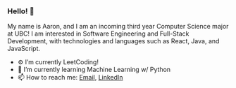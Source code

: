 ### Hello! 👋

My name is Aaron, and I am an incoming third year Computer Science major at UBC! 
I am interested in Software Engineering and Full-Stack Development, with technologies and languages such as React, Java, and JavaScript.

- ⚙️ I’m currently LeetCoding!
- 📖 I’m currently learning Machine Learning w/ Python
- 📫 How to reach me: [Email](mailto:chan.aaron73@gmail.com), [LinkedIn](https://www.linkedin.com/in/aaronkaicheechan/)
